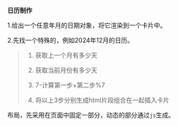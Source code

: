 **日历制作**

1.给出一个任意年月的日期对象，将它渲染到一个卡片中。

2.先找一个特殊的，例如2024年12月的日历。

> 1. 获取上一个月有多少天
>
> 2. 获取当前月份有多少天
>
> 3. 7-计算第一步+第二步%7
>
> 4. 将以上3步分别生成html片段组合在一起插入卡片

布局，先采用在页面中固定一部分，动态的部分通过`js`生成。